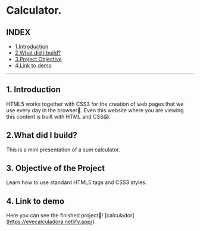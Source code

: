 # Calculator.

## **INDEX**
* [1.Introduction](#)
* [2.What did I build?](#)
* [3.Project Objective](#)
* [4.Link to demo](#)


****

## 1. Introduction
HTML5 works together with CSS3 for the creation of web pages that we use every day in the browser🤝. Even this website where you are viewing this content is built with HTML and CSS😱.

## 2.What did I build?
This is a mini presentation of a sum calculator.

## 3. Objective of the Project
Learn how to use standard HTML5 tags and CSS3 styles.

## 4. Link to demo
Here you can see the finished project💚! [calculador] (https://evecalculadora.netlify.app/)

